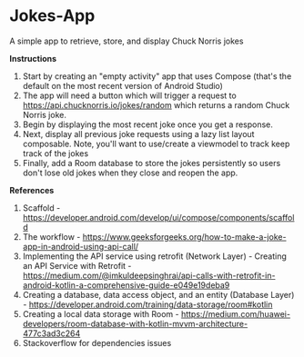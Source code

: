 # Jokes-App
A simple app to retrieve, store, and display Chuck Norris jokes

**Instructions**
1. Start by creating an "empty activity" app that uses Compose (that's the default on the most recent version of Android Studio)
2. The app will need a button which will trigger a request to https://api.chucknorris.io/jokes/random which returns a random Chuck Norris joke.
3. Begin by displaying the most recent joke once you get a response.
4. Next, display all previous joke requests using a lazy list layout composable. Note, you'll want to use/create a viewmodel to track keep track of the jokes
5. Finally, add a Room database to store the jokes persistently so users don't lose old jokes when they close and reopen the app.

**References**
1. Scaffold - https://developer.android.com/develop/ui/compose/components/scaffold
2. The workflow - https://www.geeksforgeeks.org/how-to-make-a-joke-app-in-android-using-api-call/
3. Implementing the API service using retrofit (Network Layer) - Creating an API Service with Retrofit - https://medium.com/@imkuldeepsinghrai/api-calls-with-retrofit-in-android-kotlin-a-comprehensive-guide-e049e19deba9
4. Creating a database, data access object, and an entity (Database Layer) - https://developer.android.com/training/data-storage/room#kotlin
5. Creating a local data storage with Room - https://medium.com/huawei-developers/room-database-with-kotlin-mvvm-architecture-477c3ad3c264
6. Stackoverflow for dependencies issues



